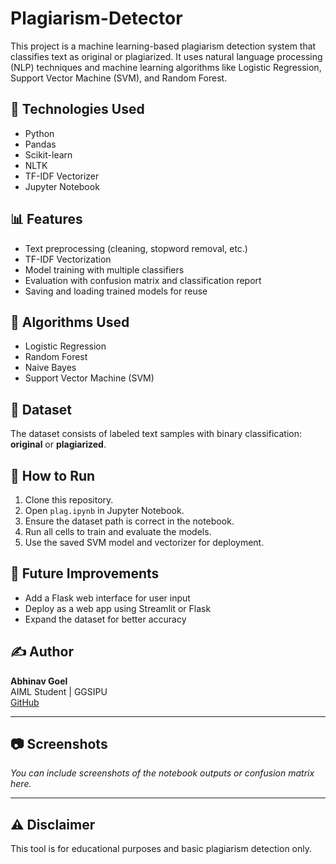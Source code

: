 # Plagiarism-Detector
This project is a machine learning-based plagiarism detection system that classifies text as original or plagiarized. It uses natural language processing (NLP) techniques and machine learning algorithms like Logistic Regression, Support Vector Machine (SVM), and Random Forest.

## 🔧 Technologies Used

- Python
- Pandas
- Scikit-learn
- NLTK
- TF-IDF Vectorizer
- Jupyter Notebook

## 📊 Features

- Text preprocessing (cleaning, stopword removal, etc.)
- TF-IDF Vectorization
- Model training with multiple classifiers
- Evaluation with confusion matrix and classification report
- Saving and loading trained models for reuse

## 🧠 Algorithms Used

- Logistic Regression
- Random Forest
- Naive Bayes
- Support Vector Machine (SVM)

## 📁 Dataset

The dataset consists of labeled text samples with binary classification: **original** or **plagiarized**.

## 🚀 How to Run

1. Clone this repository.
2. Open `plag.ipynb` in Jupyter Notebook.
3. Ensure the dataset path is correct in the notebook.
4. Run all cells to train and evaluate the models.
5. Use the saved SVM model and vectorizer for deployment.

## 📌 Future Improvements

- Add a Flask web interface for user input
- Deploy as a web app using Streamlit or Flask
- Expand the dataset for better accuracy

## ✍️ Author

**Abhinav Goel**  
AIML Student | GGSIPU  
[GitHub](https://github.com/abhinavgoel2005)

---

## 📷 Screenshots

*You can include screenshots of the notebook outputs or confusion matrix here.*

---

## ⚠️ Disclaimer

This tool is for educational purposes and basic plagiarism detection only.
